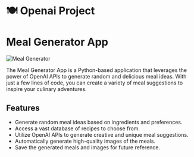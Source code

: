 # 🍽 Openai Project



# Meal Generator App

![Meal Generator](images/meal-generator.png)

The Meal Generator App is a Python-based application that leverages the power of OpenAI APIs to generate random and delicious meal ideas. With just a few lines of code, you can create a variety of meal suggestions to inspire your culinary adventures.

## Features

- Generate random meal ideas based on ingredients and preferences.
- Access a vast database of recipes to choose from.
- Utilize OpenAI APIs to generate creative and unique meal suggestions.
- Automatically generate high-quality images of the meals.
- Save the generated meals and images for future reference.

